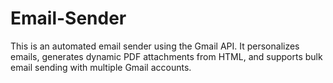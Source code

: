 # Email-Sender
This is an automated email sender using the Gmail API. It personalizes emails, generates dynamic PDF attachments from HTML, and supports bulk email sending with multiple Gmail accounts.
